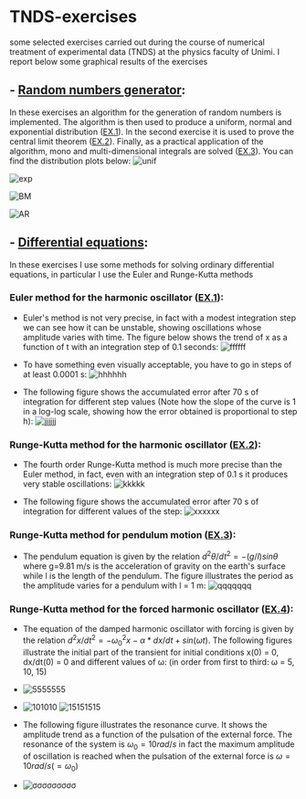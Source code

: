 # TNDS-exercises
some selected exercises carried out during the course of numerical treatment of experimental data (TNDS) at the physics faculty of Unimi. 
I report below some graphical results of the exercises 


## - [Random numbers generator](https://github.com/gabevlogd/TNDS-exercises/tree/main/random_numbers_generator):
In these exercises an algorithm for the generation of random numbers is implemented. The algorithm is then used to produce a uniform, normal and exponential distribution ([EX.1](https://github.com/gabevlogd/TNDS-exercises/tree/main/random_numbers_generator/Ex.1)). In the second exercise it is used to prove the central limit theorem ([EX.2](https://github.com/gabevlogd/TNDS-exercises/tree/main/random_numbers_generator/Ex.2)). Finally, as a practical application of the algorithm, mono and multi-dimensional integrals are solved ([EX.3](https://github.com/gabevlogd/TNDS-exercises/tree/main/random_numbers_generator/Ex.3)). You can find the distribution plots below:
![unif](https://user-images.githubusercontent.com/72387126/179533708-95bba379-ce58-4210-a2fd-1fd30d5d7cb3.png)

![exp](https://user-images.githubusercontent.com/72387126/179533798-709e9ca5-0bee-406d-b43b-072059158ae3.png)

![BM](https://user-images.githubusercontent.com/72387126/179533889-87e800ed-ed1c-4369-894c-383e14c4c753.png)

![AR](https://user-images.githubusercontent.com/72387126/179533908-daa85b49-78b1-43d4-9f2c-3befeb8b4296.png)


## - [Differential equations](https://github.com/gabevlogd/TNDS-exercises/tree/main/differential_equations):
In these exercises I use some methods for solving ordinary differential equations, in particular I use the Euler and Runge-Kutta methods

### Euler method for the harmonic oscillator ([EX.1](https://github.com/gabevlogd/TNDS-exercises/tree/main/differential_equations/Ex.1)): 
- Euler's method is not very precise, in fact with a modest integration step we can see how it can be unstable, showing oscillations whose amplitude varies with time. The figure below shows the trend of x as a function of t with an integration step of 0.1 seconds:
![ffffff](https://user-images.githubusercontent.com/72387126/179501057-5bcc11af-4548-42eb-b256-c33fd82a51b8.png)


- To have something even visually acceptable, you have to go in steps of at least 0.0001 s:
![hhhhhh](https://user-images.githubusercontent.com/72387126/179501345-67ff3e88-76d5-47c0-812e-0a56b5356151.png)


- The following figure shows the accumulated error after 70 s of integration for different step values (Note how the slope of the curve is 1 in a log-log scale, showing how the error obtained is proportional to step h):
![jjjjjj](https://user-images.githubusercontent.com/72387126/179501630-9252f1a7-a204-4756-a293-a589cd74a443.png)


### Runge-Kutta method for the harmonic oscillator ([EX.2](https://github.com/gabevlogd/TNDS-exercises/tree/main/differential_equations/Ex.2)):
- The fourth order Runge-Kutta method is much more precise than the Euler method, in fact, even with an integration step of 0.1 s it produces very stable oscillations:
![kkkkk](https://user-images.githubusercontent.com/72387126/179502080-701f2b64-b6f2-44f6-90f2-75a46b126223.png)


- The following figure shows the accumulated error after 70 s of integration for different values of the step: ![xxxxxx](https://user-images.githubusercontent.com/72387126/179502302-56ad8556-123f-4108-a574-4b013c63f23c.png)


### Runge-Kutta method for pendulum motion ([EX.3](https://github.com/gabevlogd/TNDS-exercises/tree/main/differential_equations/Ex.3)):
- The pendulum equation is given by the relation  $d^2θ/dt^2 = -(g/l)sinθ$ where g=9.81 m/s is the acceleration of gravity on the earth's surface while l is the length of the pendulum. The figure illustrates the period as the amplitude varies for a pendulum with l = 1 m:
![qqqqqqq](https://user-images.githubusercontent.com/72387126/179506266-98789604-b1bf-48a0-85c7-bb13a87cd393.png)


### Runge-Kutta method for the forced harmonic oscillator ([EX.4](https://github.com/gabevlogd/TNDS-exercises/tree/main/differential_equations/Ex.4)):
- The equation of the damped harmonic oscillator with forcing is given by the relation $d^2x/dt^2 = -ω_{0}^{2}x - α*dx/dt + sin(ω t)$. The following figures illustrate the initial part of the transient for initial conditions x(0) = 0, dx/dt(0) = 0 and different values of ω: (in order from first to third: ω = 5, 10, 15)
- ![5555555](https://user-images.githubusercontent.com/72387126/179512226-47db0d8f-74a2-4ddb-bfe9-629757864bce.png)

- ![101010](https://user-images.githubusercontent.com/72387126/179512837-a31258bb-65e1-41c0-8c84-266f640855c6.png) ![15151515](https://user-images.githubusercontent.com/72387126/179512873-c2daa87a-9d77-4b09-9a08-8db2cf37ed8f.png)

- The following figure illustrates the resonance curve. It shows the amplitude trend as a function of the pulsation of the external force. The resonance of the system is $ω_0=10rad/s$ in fact the maximum amplitude of oscillation is reached when the pulsation of the external force is $ω=10rad/s(=ω_0)$
- ![σσσσσσσσσ](https://user-images.githubusercontent.com/72387126/179517949-25c95a80-8274-499e-9569-f0e3f114ea36.png)

